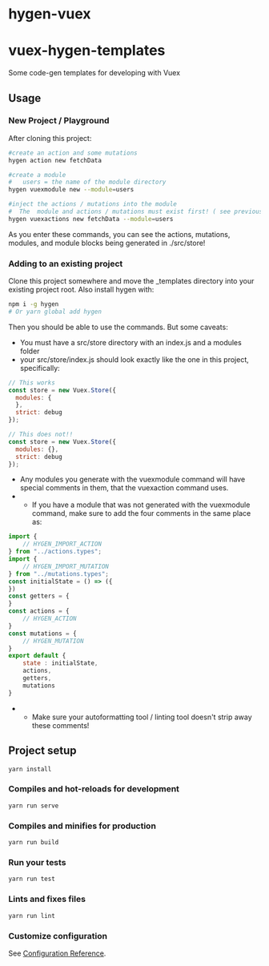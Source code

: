 # hygen-vuex

# vuex-hygen-templates
Some code-gen templates for developing with Vuex


## Usage

### New Project / Playground
After cloning this project: 
```bash
#create an action and some mutations
hygen action new fetchData

#create a module
#   users = the name of the module directory
hygen vuexmodule new --module=users

#inject the actions / mutations into the module
#  The  module and actions / mutations must exist first! ( see previous steps )
hygen vuexactions new fetchData --module=users
```

As you enter these commands, you can see the actions, mutations, modules, and module blocks being generated in ./src/store!

### Adding to an existing project 
Clone this project somewhere and move the _templates directory into your existing project root. Also install hygen with: 

```bash
npm i -g hygen
# Or yarn global add hygen
```

Then you should be able to use the commands. But some caveats:
* You must have a src/store directory with an index.js and a modules folder
* your src/store/index.js should look exactly like the one in this project, specifically:

```javascript
// This works
const store = new Vuex.Store({
  modules: {
  },
  strict: debug
});
```

```javascript
// This does not!!
const store = new Vuex.Store({
  modules: {},
  strict: debug
});
```

* Any modules you generate with the vuexmodule command will have special comments in them, that the vuexaction command uses. 
* * If you have a module that was not generated with the vuexmodule command, make sure to add the four comments in the same place as:
```javascript
import {
    // HYGEN_IMPORT_ACTION
} from "../actions.types";
import {
    // HYGEN_IMPORT_MUTATION
} from "../mutations.types";
const initialState = () => ({
})
const getters = {
}
const actions = {
    // HYGEN_ACTION
}
const mutations = {
    // HYGEN_MUTATION
}
export default {
    state : initialState,
    actions,
    getters,
    mutations
}
```
* * Make sure your autoformatting tool / linting tool doesn't strip away these comments!



## Project setup
```
yarn install
```

### Compiles and hot-reloads for development
```
yarn run serve
```

### Compiles and minifies for production
```
yarn run build
```

### Run your tests
```
yarn run test
```

### Lints and fixes files
```
yarn run lint
```

### Customize configuration
See [Configuration Reference](https://cli.vuejs.org/config/).


